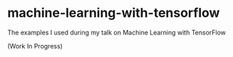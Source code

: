 # machine-learning-with-tensorflow
The examples I used during my talk on Machine Learning with TensorFlow

(Work In Progress) 
